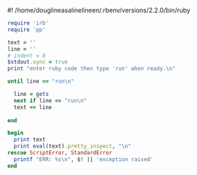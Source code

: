 #! /home/douglineasalinelineen/.rbenv/versions/2.2.0/bin/ruby

```ruby
require 'irb'
require 'pp'

text = ''
line = ''
# indent = 0
$stdout.sync = true
print "enter ruby code then type 'run' when ready.\n"

until line == "run\n"

  line = gets
  next if line == "run\n"    
  text << line
 
end

begin
  print text
  print eval(text).pretty_inspect, "\n"
rescue ScriptError, StandardError
  printf "ERR: %s\n", $! || 'exception raised'
end
```
